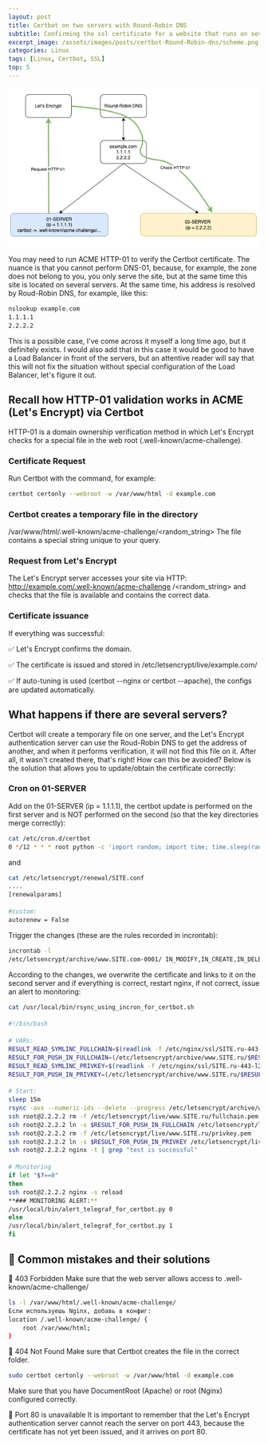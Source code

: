 ```yaml
---
layout: post
title: Certbot on two servers with Round-Robin DNS
subtitle: Confirming the ssl certificate for a website that runs on several different servers
excerpt_image: /assets/images/posts/certbot-Round-Robin-dns/scheme.png
categories: Linux
tags: [Linux, Certbot, SSL]
top: 5
---
```


![banner](/assets/images/posts/certbot-Round-Robin-dns/scheme.png)

You may need to run ACME HTTP-01 to verify the Certbot certificate. The nuance is that you cannot perform DNS-01, because, for example, the zone does not belong to you, you only serve the site, but at the same time this site is located on several servers. At the same time, his address is resolved by Roud-Robin DNS, for example, like this:

```bash
nslookup example.com
1.1.1.1
2.2.2.2
```

This is a possible case, I've come across it myself a long time ago, but it definitely exists. I would also add that in this case it would be good to have a Load Balancer in front of the servers, but an attentive reader will say that this will not fix the situation without special configuration of the Load Balancer, let's figure it out. 

## Recall how HTTP-01 validation works in ACME (Let's Encrypt) via Certbot

HTTP-01 is a domain ownership verification method in which Let's Encrypt checks for a special file in the web root (.well-known/acme-challenge).

### Certificate Request

Run Certbot with the command, for example:

```bash
certbot certonly --webroot -w /var/www/html -d example.com
```

### Certbot creates a temporary file in the directory

/var/www/html/.well-known/acme-challenge/<random_string>
The file contains a special string unique to your query.

### Request from Let's Encrypt

The Let's Encrypt server accesses your site via HTTP:
http://example.com/.well-known/acme-challenge /<random_string>
and checks that the file is available and contains the correct data.

### Certificate issuance

If everything was successful:

✅ Let's Encrypt confirms the domain.

✅ The certificate is issued and stored in /etc/letsencrypt/live/example.com/

✅ If auto-tuning is used (certbot --nginx or certbot --apache), the configs are updated automatically.

## What happens if there are several servers?

Certbot will create a temporary file on one server, and the Let's Encrypt authentication server can use the Roud-Robin DNS to get the address of another, and when it performs verification, it will not find this file on it. After all, it wasn't created there, that's right! How can this be avoided?
Below is the solution that allows you to update/obtain the certificate correctly:

### Cron on 01-SERVER

Add on the 01-SERVER (ip = 1.1.1.1), the certbot update is performed on the first server and is NOT performed on the second (so that the key directories merge correctly):

```bash
cat /etc/cron.d/certbot
0 */12 * * * root python -c 'import random; import time; time.sleep(random.random() * 3600)' && certbot -q renew --allow-subset-of-names --renew-hook "systemctl reload nginx"
```

and

```bash
cat /etc/letsencrypt/renewal/SITE.conf
....
[renewalparams]

#custom:
autorenew = False
```

Trigger the changes (these are the rules recorded in incrontab):

```bash
incrontab -l
/etc/letsencrypt/archive/www.SITE.com-0001/ IN_MODIFY,IN_CREATE,IN_DELETE,IN_CLOSE_WRITE /usr/local/bin/rsync_using_incron_for_certbot.sh
```

According to the changes, we overwrite the certificate and links to it on the second server and if everything is correct, restart nginx, if not correct, issue an alert to monitoring:

```bash
cat /usr/local/bin/rsync_using_incron_for_certbot.sh

#!/bin/bash

# VARs:
RESULT_READ_SYMLINC_FULLCHAIN=$(readlink -f /etc/nginx/ssl/SITE.ru-443-l2.crt | grep -o fullchain[[:alnum:]].pem)
RESULT_FOR_PUSH_IN_FULLCHAIN=(/etc/letsencrypt/archive/www.SITE.ru/$RESULT_READ_SYMLINC_FULLCHAIN)
RESULT_READ_SYMLINC_PRIVKEY=$(readlink -f /etc/nginx/ssl/SITE.ru-443-l2.key | grep -o privkey[[:alnum:]].pem)
RESULT_FOR_PUSH_IN_PRIVKEY=(/etc/letsencrypt/archive/www.SITE.ru/$RESULT_READ_SYMLINC_PRIVKEY)

# Start:
sleep 15m
rsync -avx --numeric-ids --delete --progress /etc/letsencrypt/archive/www.SITE.ru-0001/ -e ssh root@2.2.2.2:/etc/letsencrypt/archive/www.SITE.ru/
ssh root@2.2.2.2 rm -f /etc/letsencrypt/live/www.SITE.ru/fullchain.pem
ssh root@2.2.2.2 ln -s $RESULT_FOR_PUSH_IN_FULLCHAIN /etc/letsencrypt/live/www.SITE.ru/fullchain.pem
ssh root@2.2.2.2 rm -f /etc/letsencrypt/live/www.SITE.ru/privkey.pem
ssh root@2.2.2.2 ln -s $RESULT_FOR_PUSH_IN_PRIVKEY /etc/letsencrypt/live/www.SITE.ru/privkey.pem
ssh root@2.2.2.2 nginx -t | grep "test is successful"

# Monitoring
if let "$?==0"
then
ssh root@2.2.2.2 nginx -s reload
**### MONITORING ALERT:**
/usr/local/bin/alert_telegraf_for_certbot.py 0
else
/usr/local/bin/alert_telegraf_for_certbot.py 1
fi
```

## 🔴 Common mistakes and their solutions

🔴 403 Forbidden
Make sure that the web server allows access to .well-known/acme-challenge/

```bash
ls -l /var/www/html/.well-known/acme-challenge/
Если используешь Nginx, добавь в конфиг:
location /.well-known/acme-challenge/ {
    root /var/www/html;
}
```

🔴 404 Not Found
Make sure that Certbot creates the file in the correct folder.

```bash
sudo certbot certonly --webroot -w /var/www/html -d example.com
```

Make sure that you have DocumentRoot (Apache) or root (Nginx) configured correctly.

🔴 Port 80 is unavailable
It is important to remember that the Let's Encrypt authentication server cannot reach the server on port 443, because the certificate has not yet been issued, and it arrives on port 80.
